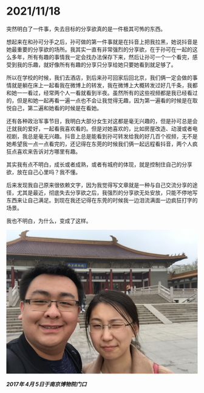 # 2021/11/18

突然明白了一件事，失去目标的分享欲真的是一件极其可怖的东西。

想起来在和孙可分手之后，孙可做的第一件事就是在抖音上把我拉黑，她说抖音是她最重要的分享欲的场所。我其实一直有非常强烈的分享欲，在于孙可在一起的这么多年，所有有趣的事情我一定会找办法保存下来，然后让孙可一个一个看完，感受到我的乐趣，就好像所有有趣的分享只分享给她只要她看到就足够了。

所以在学校的时候，我们去酒店，到后来孙可回家后回北京，我们俩一定会做的事情就是躺在床上一起看我在微博上的转发，我在微博上大概转发过好几千条，我都和她一一看过，经常两个人一看就看到半夜。虽然所有的这些视频都是我已经看过的，但是和她一起再看一遍一点也不会让我觉得无趣，因为第一遍看的时候是在取悦自己，第二遍和她看的时候是在看她。

还有各种政治军事节目，我明白大部分女生对这都是毫无兴趣的，但是孙可总是会迁就我的爱好，一起看我喜欢看的。但是对她喜欢的，比如房屋改造、动漫或者电视剧，我总是毫无兴趣。抖音上总是能看到孙可转发给我的好几百个视频，无不是她希望我一点一点看完的，还记得在东莞的时候我们俩一起远程看抖音，两个人疯狂点喜欢来告诉对方哪里有趣。

其实我有点不明白，成长或者成熟，或者有城府的体现，就是控制住自己的分享欲，放在自己心里吗？我不懂。

后来发现我自己原来很依赖文字，因为我觉得写文章就是一种与自己交流分享的途径，尤其是最近，彻底失去分享欲之后，我强烈的分享欲无处安放，只能不停地写东西来让自己满足。到现在我还记得在东莞的时候我一边泪流满面一边疯狂打字的场景。

我也不明白，为什么，变成了这样。

![2017年4月5日于南京博物院门口.jpg](../images/2017年4月5日于南京博物院门口.jpg)

___2017年 4月 5日于南京博物院门口___